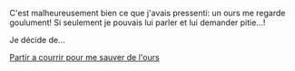 C'est malheureusement bien ce que j'avais pressenti: un ours me 
regarde goulument!
Si seulement je pouvais lui parler et lui demander pitie...!

Je décide de...

[Partir a courrir pour me sauver de l'ours](fuite/fuite.md)

